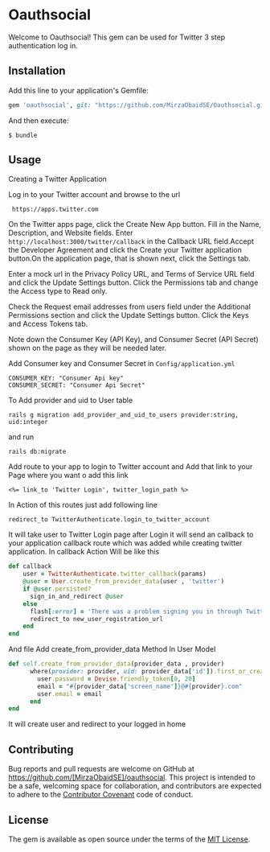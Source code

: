 # Oauthsocial

Welcome to Oauthsocial! This gem can be used for Twitter 3 step authentication log in.

## Installation

Add this line to your application's Gemfile:

```ruby
gem 'oauthsocial', git: "https://github.com/MirzaObaidSE/Oauthsocial.git"MirzaObaidSE/Oauthsocialhttps://github.com
```

And then execute:

    $ bundle
    
## Usage
Creating a Twitter Application

 Log in to your Twitter account and browse to the url 
```
 https://apps.twitter.com
```
On the Twitter apps page, click the Create New App button.
Fill in the Name, Description, and Website fields.
Enter ```http://localhost:3000/twitter/callback``` 
in the Callback URL field.Accept the Developer Agreement and click the Create your Twitter application button.On the application page, that is shown next, click the Settings tab.

Enter a mock url in the Privacy Policy URL, and Terms of Service URL field and click the Update Settings button.
Click the Permissions tab and change the Access type to Read only.

Check the Request email addresses from users field under the Additional Permissions section and click the Update Settings button.
Click the Keys and Access Tokens tab.

Note down the Consumer Key (API Key), and Consumer Secret (API Secret) shown on the page as they will be needed later.

Add Consumer key and Consumer Secret in ```Config/application.yml ```
```
CONSUMER_KEY: "Consumer Api key"
CONSUMER_SECRET: "Consumer Api Secret"

```                                                        
To Add provider and uid to User table
```
rails g migration add_provider_and_uid_to_users provider:string, uid:integer
```
and run
```
rails db:migrate
```
Add route to your app to login to Twitter account and Add that link to your Page where you want o add this link

```
<%= link_to 'Twitter Login', twitter_login_path %>
```
In Action of this routes just add following line

```
redirect_to TwitterAuthenticate.login_to_twitter_account

```
It will take user to Twitter Login page after Login it will send an callback to your application callback route
which was added while creating twitter application. 
In callback Action Will be like this 

```ruby
def callback
    user = TwitterAuthenticate.twitter_callback(params)
    @user = User.create_from_provider_data(user , 'twitter')
    if @user.persisted?
      sign_in_and_redirect @user
    else
      flash[:error] = 'There was a problem signing you in through Twitter. Please register or try signing in later.'
      redirect_to new_user_registration_url
    end
end
```

And file Add create_from_provider_data Method In User Model

```ruby
def self.create_from_provider_data(provider_data , provider)
      where(provider: provider, uid: provider_data['id']).first_or_create do | user |
        user.password = Devise.friendly_token[0, 20]
        email = "#{provider_data['screen_name']}@#{provider}.com"
        user.email = email
      end
end

```

It will create user and redirect to your logged in home

## Contributing

Bug reports and pull requests are welcome on GitHub at https://github.com/[MirzaObaidSE]/oauthsocial. This project is intended to be a safe, welcoming space for collaboration, and contributors are expected to adhere to the [Contributor Covenant](http://contributor-covenant.org) code of conduct.

## License

The gem is available as open source under the terms of the [MIT License](https://opensource.org/licenses/MIT).

